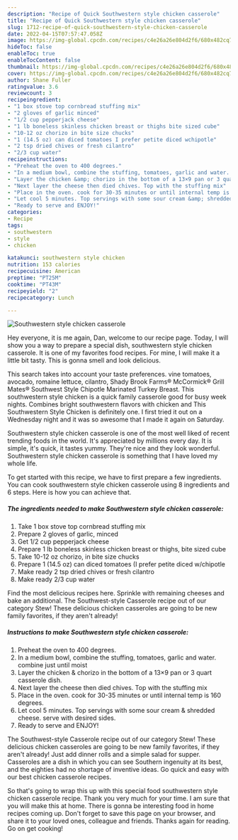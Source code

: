 ```yaml
---
description: "Recipe of Quick Southwestern style chicken casserole"
title: "Recipe of Quick Southwestern style chicken casserole"
slug: 1712-recipe-of-quick-southwestern-style-chicken-casserole
date: 2022-04-15T07:57:47.058Z
image: https://img-global.cpcdn.com/recipes/c4e26a26e804d2f6/680x482cq70/southwestern-style-chicken-casserole-recipe-main-photo.jpg
hideToc: false
enableToc: true
enableTocContent: false
thumbnail: https://img-global.cpcdn.com/recipes/c4e26a26e804d2f6/680x482cq70/southwestern-style-chicken-casserole-recipe-main-photo.jpg
cover: https://img-global.cpcdn.com/recipes/c4e26a26e804d2f6/680x482cq70/southwestern-style-chicken-casserole-recipe-main-photo.jpg
author: Shane Fuller
ratingvalue: 3.6
reviewcount: 3
recipeingredient:
- "1 box stove top cornbread stuffing mix"
- "2 gloves of garlic minced"
- "1/2 cup pepperjack cheese"
- "1 lb boneless skinless chicken breast or thighs bite sized cube"
- "10-12 oz chorizo in bite size chucks"
- "1 (14.5 oz) can diced tomatoes I prefer petite diced wchipotle"
- "2 tsp dried chives or fresh cilantro"
- "2/3 cup water"
recipeinstructions:
- "Preheat the oven to 400 degrees."
- "In a medium bowl, combine the stuffing, tomatoes, garlic and water. combine just until moist"
- "Layer the chicken &amp; chorizo in the bottom of a 13×9 pan or 3 quart casserole dish."
- "Next layer the cheese then died chives. Top with the stuffing mix"
- "Place in the oven. cook for 30-35 minutes or until internal temp is 160 degrees."
- "Let cool 5 minutes. Top servings with some sour cream &amp; shredded cheese. serve with desired sides."
- "Ready to serve and ENJOY!"
categories:
- Recipe
tags:
- southwestern
- style
- chicken

katakunci: southwestern style chicken 
nutrition: 153 calories
recipecuisine: American
preptime: "PT25M"
cooktime: "PT43M"
recipeyield: "2"
recipecategory: Lunch

---
```



![Southwestern style chicken casserole](https://img-global.cpcdn.com/recipes/c4e26a26e804d2f6/680x482cq70/southwestern-style-chicken-casserole-recipe-main-photo.jpg)

Hey everyone, it is me again, Dan, welcome to our recipe page. Today, I will show you a way to prepare a special dish, southwestern style chicken casserole. It is one of my favorites food recipes. For mine, I will make it a little bit tasty. This is gonna smell and look delicious.

This search takes into account your taste preferences. vine tomatoes, avocado, romaine lettuce, cilantro, Shady Brook Farms® McCormick® Grill Mates® Southwest Style Chipotle Marinated Turkey Breast. This southwestern style chicken is a quick family casserole good for busy week nights. Combines bright southwestern flavors with chicken and This Southwestern Style Chicken is definitely one. I first tried it out on a Wednesday night and it was so awesome that I made it again on Saturday.

Southwestern style chicken casserole is one of the most well liked of recent trending foods in the world. It's appreciated by millions every day. It is simple, it's quick, it tastes yummy. They're nice and they look wonderful. Southwestern style chicken casserole is something that I have loved my whole life.


To get started with this recipe, we have to first prepare a few ingredients. You can cook southwestern style chicken casserole using 8 ingredients and 6 steps. Here is how you can achieve that.

<!--inarticleads1-->

##### The ingredients needed to make Southwestern style chicken casserole:

1. Take 1 box stove top cornbread stuffing mix
1. Prepare 2 gloves of garlic, minced
1. Get 1/2 cup pepperjack cheese
1. Prepare 1 lb boneless skinless chicken breast or thighs, bite sized cube
1. Take 10-12 oz chorizo, in bite size chucks
1. Prepare 1 (14.5 oz) can diced tomatoes (I prefer petite diced w/chipotle
1. Make ready 2 tsp dried chives or fresh cilantro
1. Make ready 2/3 cup water


Find the most delicious recipes here. Sprinkle with remaining cheeses and bake an additional. The Southwest-style Casserole recipe out of our category Stew! These delicious chicken casseroles are going to be new family favorites, if they aren&#39;t already! 

<!--inarticleads2-->

##### Instructions to make Southwestern style chicken casserole:

1. Preheat the oven to 400 degrees.
1. In a medium bowl, combine the stuffing, tomatoes, garlic and water. combine just until moist
1. Layer the chicken &amp; chorizo in the bottom of a 13×9 pan or 3 quart casserole dish.
1. Next layer the cheese then died chives. Top with the stuffing mix
1. Place in the oven. cook for 30-35 minutes or until internal temp is 160 degrees.
1. Let cool 5 minutes. Top servings with some sour cream &amp; shredded cheese. serve with desired sides.
1. Ready to serve and ENJOY!

The Southwest-style Casserole recipe out of our category Stew! These delicious chicken casseroles are going to be new family favorites, if they aren&#39;t already! Just add dinner rolls and a simple salad for supper. Casseroles are a dish in which you can see Southern ingenuity at its best, and the eighties had no shortage of inventive ideas. Go quick and easy with our best chicken casserole recipes. 

So that's going to wrap this up with this special food southwestern style chicken casserole recipe. Thank you very much for your time. I am sure that you will make this at home. There is gonna be interesting food in home recipes coming up. Don't forget to save this page on your browser, and share it to your loved ones, colleague and friends. Thanks again for reading. Go on get cooking!
